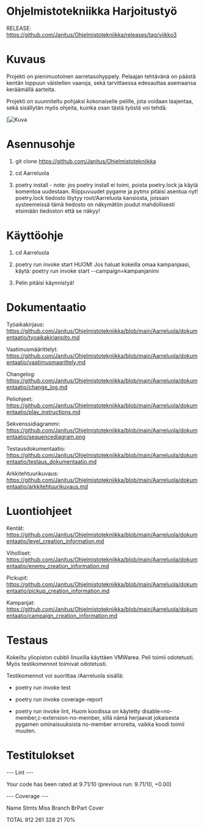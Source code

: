 # Ohjelmistotekniikka Harjoitustyö

RELEASE: https://github.com/Janitus/Ohjelmistotekniikka/releases/tag/viikko3

# Kuvaus

Projekti on pienimuotoinen aarretasohyppely. Pelaajan tehtävänä on päästä kentän loppuun väistellen vaaroja, sekä tarvittaessa edesauttaa asemaansa keräämällä aarteita.

Projekti on suunniteltu pohjaksi kokonaiselle pelille, jota voidaan laajentaa, sekä sisällytän myös ohjeita, kuinka osan tästä työstä voi tehdä.

[![Kuva](https://i.gyazo.com/f50101467b7d175cfa16ed52641fdcf5.png)

# Asennusohje

1. git clone https://github.com/Janitus/Ohjelmistotekniikka

2. cd Aarreluola

3. poetry install - note: jos poetry install ei toimi, poista poetry.lock ja käytä komentoa uudestaan. Riippuvuudet pygame ja pytmx pitäisi asentua nyt! poetry.lock tiedosto löytyy root/Aarreluola kansiosta, joissain systeemeissä tämä tiedosto on näkymätön joudut mahdollisesti etsimään tiedoston että se näkyy!

# Käyttöohje

1. cd Aarreluola

2. poetry run invoke start HUOM! Jos haluat kokeilla omaa kampanjaasi, käytä: poetry run invoke start --campaign=kampanjanimi

3. Pelin pitäisi käynnistyä!


# Dokumentaatio

Työaikakirjaus: https://github.com/Janitus/Ohjelmistotekniikka/blob/main/Aarreluola/dokumentaatio/tyoaikakirjanpito.md

Vaatimusmäärittelyt: https://github.com/Janitus/Ohjelmistotekniikka/blob/main/Aarreluola/dokumentaatio/vaatimusmaarittely.md

Changelog: https://github.com/Janitus/Ohjelmistotekniikka/blob/main/Aarreluola/dokumentaatio/change_log.md

Peliohjeet: https://github.com/Janitus/Ohjelmistotekniikka/blob/main/Aarreluola/dokumentaatio/play_instructions.md

Sekvenssidiagrammi: https://github.com/Janitus/Ohjelmistotekniikka/blob/main/Aarreluola/dokumentaatio/sequencediagram.png

Testausdokumentaatio: https://github.com/Janitus/Ohjelmistotekniikka/blob/main/Aarreluola/dokumentaatio/testaus_dokumentaatio.md

Arkkitehtuurikuvaus: https://github.com/Janitus/Ohjelmistotekniikka/blob/main/Aarreluola/dokumentaatio/arkkitehtuurikuvaus.md

# Luontiohjeet

Kentät: https://github.com/Janitus/Ohjelmistotekniikka/blob/main/Aarreluola/dokumentaatio/level_creation_information.md

Viholliset: https://github.com/Janitus/Ohjelmistotekniikka/blob/main/Aarreluola/dokumentaatio/enemy_creation_information.md

Pickupit: https://github.com/Janitus/Ohjelmistotekniikka/blob/main/Aarreluola/dokumentaatio/pickup_creation_information.md

Kampanjat: https://github.com/Janitus/Ohjelmistotekniikka/blob/main/Aarreluola/dokumentaatio/campaign_creation_information.md



# Testaus

Kokeiltu yliopiston cubbli linuxilla käyttäen VMWarea. Peli toimii odotetusti. Myös testikomennot toimivat odotetusti.

Testikomennot voi suorittaa /Aarreluola sisällä:

- poetry run invoke test

- poetry run invoke coverage-report

- poetry run invoke lint, Huom koodissa on käytetty disable=no-member,c-extension-no-member, sillä nämä herjaavat jokaisesta pygamen ominaisuuksista no-member erroreita, vaikka koodi toimii muuten.

# Testitulokset

--- Lint ---

Your code has been rated at 9.71/10 (previous run: 9.71/10, +0.00)

--- Coverage ---

Name                        Stmts   Miss Branch BrPart  Cover

TOTAL                         912    261    328     21    70%
